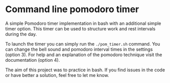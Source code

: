 # Command line pomodoro timer
A simple Pomodoro timer implementation in bash with an additional simple timer option. 
This timer can be used to structure work and rest intervals during the day.

To launch the timer you can simply run the `./pom_timer.sh` command.
You can change the bell sound and pomodoro interval times in the settings (option 3).
For help and an explanation of the pomodoro technique visit the documentation (option 4).

The aim of this project was to practice in bash. If you find issues in the code or have better a solution, feel free to let me know.


